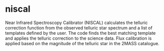 # niscal
Near Infrared Spectroscopy Calibrator (NISCAL) calculates the telluric correction function from the observed telluric star spectrum and a list of templates defined by the user. The code finds the best matching template and applies the telluric correction to the science data. Flux calibration is applied based on the magnitude of the telluric star in the 2MASS catalogue.
